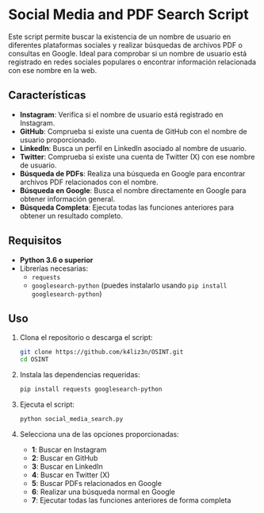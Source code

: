 # Social Media and PDF Search Script

Este script permite buscar la existencia de un nombre de usuario en diferentes plataformas sociales y realizar búsquedas de archivos PDF o consultas en Google. Ideal para comprobar si un nombre de usuario está registrado en redes sociales populares o encontrar información relacionada con ese nombre en la web.

## Características

- **Instagram**: Verifica si el nombre de usuario está registrado en Instagram.
- **GitHub**: Comprueba si existe una cuenta de GitHub con el nombre de usuario proporcionado.
- **LinkedIn**: Busca un perfil en LinkedIn asociado al nombre de usuario.
- **Twitter**: Comprueba si existe una cuenta de Twitter (X) con ese nombre de usuario.
- **Búsqueda de PDFs**: Realiza una búsqueda en Google para encontrar archivos PDF relacionados con el nombre.
- **Búsqueda en Google**: Busca el nombre directamente en Google para obtener información general.
- **Búsqueda Completa**: Ejecuta todas las funciones anteriores para obtener un resultado completo.

## Requisitos

- **Python 3.6 o superior**
- Librerías necesarias:
  - `requests`
  - `googlesearch-python` (puedes instalarlo usando `pip install googlesearch-python`)

## Uso

1. Clona el repositorio o descarga el script:
    ```bash
    git clone https://github.com/k4liz3n/OSINT.git
    cd OSINT
    ```

2. Instala las dependencias requeridas:
    ```bash
    pip install requests googlesearch-python
    ```

3. Ejecuta el script:
    ```bash
    python social_media_search.py
    ```

4. Selecciona una de las opciones proporcionadas:

    - **1**: Buscar en Instagram
    - **2**: Buscar en GitHub
    - **3**: Buscar en LinkedIn
    - **4**: Buscar en Twitter (X)
    - **5**: Buscar PDFs relacionados en Google
    - **6**: Realizar una búsqueda normal en Google
    - **7**: Ejecutar todas las funciones anteriores de forma completa
